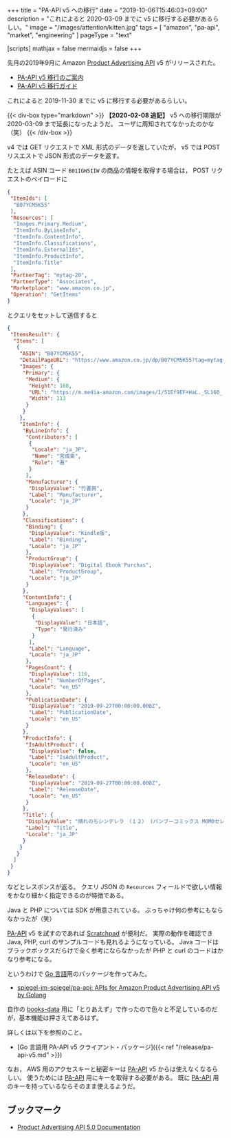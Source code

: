 +++
title = "PA-API v5 への移行"
date =  "2019-10-06T15:46:03+09:00"
description = "これによると 2020-03-09 までに v5 に移行する必要があるらしい。"
image = "/images/attention/kitten.jpg"
tags = [ "amazon", "pa-api", "market", "engineering" ]
pageType = "text"

[scripts]
  mathjax = false
  mermaidjs = false
+++

先月の2019年9月に Amazon [Product Advertising API] v5 がリリースされた。

- [PA-API v5 移行のご案内](https://affiliate.amazon.co.jp/help/node/topic/GZBFW3F79Y7FADBL/)
- [PA-API v5 移行ガイド](https://affiliate.amazon.co.jp/help/node/topic/GZH32YX29UH5GACM)

これによると 2019-11-30 までに v5 に移行する必要があるらしい。

{{< div-box type="markdown" >}}
**【2020-02-08 追記】**
v5 への移行期限が 2020-03-09 まで延長になったようだ。
ユーザに周知されてなかったのかな（笑）
{{< /div-box >}}

v4 では GET リクエストで XML 形式のデータを返していたが， v5 では POST リスエストで JSON 形式のデータを返す。

たとえば ASIN コード `B01IGW5IIW` の商品の情報を取得する場合は， POST リクエストのペイロードに

```json
{
 "ItemIds": [
  "B07YCM5K55"
 ],
 "Resources": [
  "Images.Primary.Medium",
  "ItemInfo.ByLineInfo",
  "ItemInfo.ContentInfo",
  "ItemInfo.Classifications",
  "ItemInfo.ExternalIds",
  "ItemInfo.ProductInfo",
  "ItemInfo.Title"
 ],
 "PartnerTag": "mytag-20",
 "PartnerType": "Associates",
 "Marketplace": "www.amazon.co.jp",
 "Operation": "GetItems"
}
```

とクエリをセットして送信すると

```json
{
 "ItemsResult": {
  "Items": [
   {
    "ASIN": "B07YCM5K55",
    "DetailPageURL": "https://www.amazon.co.jp/dp/B07YCM5K55?tag=mytag-20&linkCode=ogi&th=1&psc=1",
    "Images": {
     "Primary": {
      "Medium": {
       "Height": 160,
       "URL": "https://m.media-amazon.com/images/I/51Ef9EF+HaL._SL160_.jpg",
       "Width": 113
      }
     }
    },
    "ItemInfo": {
     "ByLineInfo": {
      "Contributors": [
       {
        "Locale": "ja_JP",
        "Name": "宮成楽",
        "Role": "著"
       }
      ],
      "Manufacturer": {
       "DisplayValue": "竹書房",
       "Label": "Manufacturer",
       "Locale": "ja_JP"
      }
     },
     "Classifications": {
      "Binding": {
       "DisplayValue": "Kindle版",
       "Label": "Binding",
       "Locale": "ja_JP"
      },
      "ProductGroup": {
       "DisplayValue": "Digital Ebook Purchas",
       "Label": "ProductGroup",
       "Locale": "ja_JP"
      }
     },
     "ContentInfo": {
      "Languages": {
       "DisplayValues": [
        {
         "DisplayValue": "日本語",
         "Type": "発行済み"
        }
       ],
       "Label": "Language",
       "Locale": "ja_JP"
      },
      "PagesCount": {
       "DisplayValue": 116,
       "Label": "NumberOfPages",
       "Locale": "en_US"
      },
      "PublicationDate": {
       "DisplayValue": "2019-09-27T00:00:00.000Z",
       "Label": "PublicationDate",
       "Locale": "en_US"
      }
     },
     "ProductInfo": {
      "IsAdultProduct": {
       "DisplayValue": false,
       "Label": "IsAdultProduct",
       "Locale": "en_US"
      },
      "ReleaseDate": {
       "DisplayValue": "2019-09-27T00:00:00.000Z",
       "Label": "ReleaseDate",
       "Locale": "en_US"
      }
     },
     "Title": {
      "DisplayValue": "晴れのちシンデレラ　（１２） (バンブーコミックス MOMOセレクション)",
      "Label": "Title",
      "Locale": "ja_JP"
     }
    }
   }
  ]
 }
}
```

などとレスポンスが返る。
クエリ JSON の `Resources` フィールドで欲しい情報をかなり細かく指定できるのが特徴である。

Java と PHP については SDK が用意されている。
ぶっちゃけ何の参考にもならなかったが（笑）

[PA-API] v5 を試すのであれば [Scratchpad] が便利だ。
実際の動作を確認でき Java, PHP, curl のサンプルコードも見れるようになっている。
Java コードはブラックボックスだらけで全く参考にならなかったが PHP と curl のコードはかなり参考になる。

というわけで [Go 言語]用のパッケージを作ってみた。

- [spiegel-im-spiegel/pa-api: APIs for Amazon Product Advertising API v5 by Golang](https://github.com/spiegel-im-spiegel/pa-api)

自作の [books-data] 用に「とりあえず」で作ったので色々と不足しているのだが，基本機能は押さえてあるはず。

詳しくは以下を参照のこと。

- [Go 言語用 PA-API v5 クライアント・パッケージ]({{< ref "/release/pa-api-v5.md" >}})

なお， AWS 用のアクセスキーと秘密キーは [PA-API] v5 からは使えなくなるらしい。
使うためには [PA-API] 用にキーを取得する必要がある。
既に [PA-API] 用のキーを持っているならそのまま使えるようだ。

## ブックマーク

- [Product Advertising API 5.0 Documentation](https://webservices.amazon.com/paapi5/documentation/)

[Product Advertising API]: https://affiliate.amazon.co.jp/assoc_credentials/home
[PA-API]: https://affiliate.amazon.co.jp/assoc_credentials/home "Product Advertising API"
[Scratchpad]: https://webservices.amazon.com/paapi5/scratchpad/ "Product Advertising API 5.0 Scratchpad"
[Go 言語]: https://golang.org/ "The Go Programming Language"
[books-data]: https://github.com/spiegel-im-spiegel/books-data "spiegel-im-spiegel/books-data: Search for Books Data"
